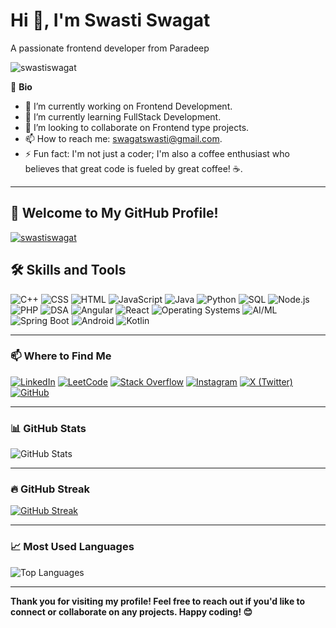 # Hi 👋, I'm Swasti Swagat
A passionate frontend developer from Paradeep

<p align="left"> <img src="https://komarev.com/ghpvc/?username=swastiswagat&label=Profile%20views&color=0e75b6&style=flat" alt="swastiswagat" /> </p>


🌟 **Bio**
- 🔭 I’m currently working on Frontend Development.
- 🌱 I’m currently learning FullStack Development.
- 👯 I’m looking to collaborate on Frontend type projects.
- 📫 How to reach me: swagatswasti@gmail.com.
- ⚡ Fun fact: I'm not just a coder; I'm also a coffee enthusiast who believes that great code is fueled by great coffee! ☕.

---

## 🎉 Welcome to My GitHub Profile!  

<p align="left"> <a href="https://github.com/ryo-ma/github-profile-trophy"><img src="https://github-profile-trophy.vercel.app/?username=swastiswagat" alt="swastiswagat" /></a> </p>

## 🛠️ Skills and Tools

![C++](https://img.shields.io/badge/C++-00599C?style=for-the-badge&logo=c%2B%2B&logoColor=white)
![CSS](https://img.shields.io/badge/CSS-239120?style=for-the-badge&logo=css3&logoColor=white)
![HTML](https://img.shields.io/badge/HTML-E34F26?style=for-the-badge&logo=html5&logoColor=white)
![JavaScript](https://img.shields.io/badge/JavaScript-F7DF1E?style=for-the-badge&logo=javascript&logoColor=black)
![Java](https://img.shields.io/badge/Java-007396?style=for-the-badge&logo=java&logoColor=white)
![Python](https://img.shields.io/badge/Python-3776AB?style=for-the-badge&logo=python&logoColor=white)
![SQL](https://img.shields.io/badge/SQL-003B57?style=for-the-badge&logo=sqlite&logoColor=white)
![Node.js](https://img.shields.io/badge/Node.js-339933?style=for-the-badge&logo=nodedotjs&logoColor=white)
![PHP](https://img.shields.io/badge/PHP-777BB4?style=for-the-badge&logo=php&logoColor=white)
![DSA](https://img.shields.io/badge/DSA-Algorithmic-3366CC?style=for-the-badge&logo=codeforces&logoColor=white)
![Angular](https://img.shields.io/badge/Angular-DD0031?style=for-the-badge&logo=angular&logoColor=white)
![React](https://img.shields.io/badge/React-61DAFB?style=for-the-badge&logo=react&logoColor=black)
![Operating Systems](https://img.shields.io/badge/OS-Kernel-0078D6?style=for-the-badge&logo=linux&logoColor=white)
![AI/ML](https://img.shields.io/badge/AI%2FML-Machine%20Learning-FF6F00?style=for-the-badge&logo=tensorflow&logoColor=white)
![Spring Boot](https://img.shields.io/badge/Spring%20Boot-6DB33F?style=for-the-badge&logo=spring&logoColor=white)
![Android](https://img.shields.io/badge/Android-3DDC84?style=for-the-badge&logo=android&logoColor=white)
![Kotlin](https://img.shields.io/badge/Kotlin-0095D5?style=for-the-badge&logo=kotlin&logoColor=white)
  


---

### 📫 Where to Find Me
[![LinkedIn](https://img.shields.io/badge/LinkedIn-blue?style=for-the-badge&logo=linkedin)](https://www.linkedin.com/in/swasti-swagat-492018270/)
[![LeetCode](https://img.shields.io/badge/LeetCode-FFA116?style=for-the-badge&logo=leetcode&logoColor=white)](https://leetcode.com/explore/my)
[![Stack Overflow](https://img.shields.io/badge/Stack%20Overflow-orange?style=for-the-badge&logo=stackoverflow)](https://stackoverflow.com/users/edit/28321459)
[![Instagram](https://img.shields.io/badge/Instagram-E4405F?style=for-the-badge&logo=instagram&logoColor=white)](https://www.instagram.com/swasti_swagat/)
[![X (Twitter)](https://img.shields.io/badge/X-1DA1F2?style=for-the-badge&logo=twitter&logoColor=white)](https://x.com/swagat_swasti)
[![GitHub](https://img.shields.io/badge/GitHub-black?style=for-the-badge&logo=github)](https://github.com/swastiswagat)

---

### 📊 GitHub Stats
![GitHub Stats](https://github-readme-stats.vercel.app/api?username=swastiswagat&show_icons=true&theme=tokyonight)

---

### 🔥 GitHub Streak

[![GitHub Streak](https://github-readme-streak-stats-eight.vercel.app?user=swastiswagat&theme=tokyonight)](https://git.io/streak-stats)



---

### 📈 Most Used Languages
![Top Languages](https://github-readme-stats.vercel.app/api/top-langs/?username=swastiswagat&layout=compact&theme=tokyonight)

---

**Thank you for visiting my profile! Feel free to reach out if you'd like to connect or collaborate on any projects. Happy coding! 😊**
